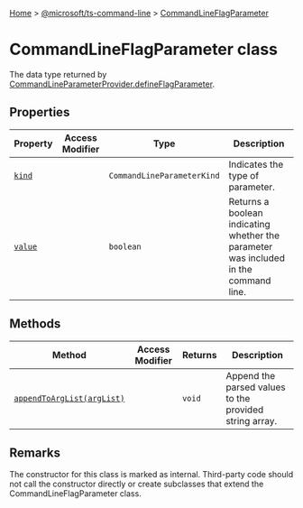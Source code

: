 [Home](./index) &gt; [@microsoft/ts-command-line](./ts-command-line.md) &gt; [CommandLineFlagParameter](./ts-command-line.commandlineflagparameter.md)

# CommandLineFlagParameter class

The data type returned by [CommandLineParameterProvider.defineFlagParameter](./ts-command-line.commandlineparameterprovider.defineflagparameter.md)<!-- -->.

## Properties

|  Property | Access Modifier | Type | Description |
|  --- | --- | --- | --- |
|  [`kind`](./ts-command-line.commandlineflagparameter.kind.md) |  | `CommandLineParameterKind` | Indicates the type of parameter. |
|  [`value`](./ts-command-line.commandlineflagparameter.value.md) |  | `boolean` | Returns a boolean indicating whether the parameter was included in the command line. |

## Methods

|  Method | Access Modifier | Returns | Description |
|  --- | --- | --- | --- |
|  [`appendToArgList(argList)`](./ts-command-line.commandlineflagparameter.appendtoarglist.md) |  | `void` | Append the parsed values to the provided string array. |

## Remarks

The constructor for this class is marked as internal. Third-party code should not call the constructor directly or create subclasses that extend the CommandLineFlagParameter class.

